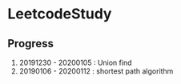 # LeetcodeStudy


## Progress 

1. 20191230 - 20200105 : Union find
2. 20190106 - 20200112 : shortest path algorithm
